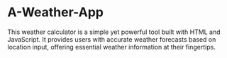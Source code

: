 # A-Weather-App
This weather calculator is a simple yet powerful tool built with HTML and JavaScript. It provides users with accurate weather forecasts based on location input, offering essential weather information at their fingertips.
